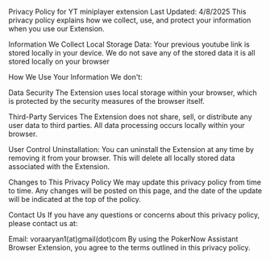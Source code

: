 Privacy Policy for YT miniplayer extension
Last Updated: 4/8/2025
 This privacy policy explains how we collect, use, and protect your information when you use our Extension.

Information We Collect
Local Storage Data:
Your previous youtube link is stored locally in your device.
We do not save any of the stored data it is all stored locally on your browser

How We Use Your Information
We don't:

Data Security
The Extension uses local storage within your browser, which is protected by the security measures of the browser itself.

Third-Party Services
The Extension does not share, sell, or distribute any user data to third parties. All data processing occurs locally within your browser.

User Control
Uninstallation:
You can uninstall the Extension at any time by removing it from your browser. This will delete all locally stored data associated with the Extension.

Changes to This Privacy Policy
We may update this privacy policy from time to time. Any changes will be posted on this page, and the date of the update will be indicated at the top of the policy.

Contact Us
If you have any questions or concerns about this privacy policy, please contact us at:

Email: voraaryan1(at)gmail(dot)com
By using the PokerNow Assistant Browser Extension, you agree to the terms outlined in this privacy policy.
